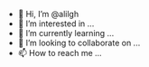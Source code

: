 - 👋 Hi, I’m @alilgh
- 👀 I’m interested in ...
- 🌱 I’m currently learning ...
- 💞️ I’m looking to collaborate on ...
- 📫 How to reach me ...

<!---
alilgh/alilgh is a ✨ special ✨ repository because its `README.md` (this file) appears on your GitHub profile.
You can click the Preview link to take a look at your changes.
--->
